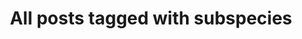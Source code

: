 ---
layout: tag
title: "All posts tagged with subspecies"
permalink: /weblog/tags/subspecies/
taxonomy: subspecies
---